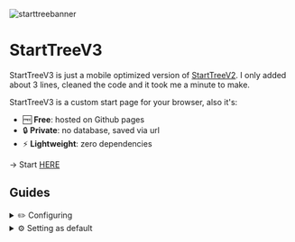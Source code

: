 ![starttreebanner](https://user-images.githubusercontent.com/55558407/144808254-d5cb11e0-950d-4fd5-a47a-21572b2ff970.png)

# StartTreeV3

StartTreeV3 is just a mobile optimized version of [StartTreeV2](https://github.com/AlexW00/StartTreeV2). I only added about 3 lines, cleaned the code and it took me a minute to make.

StartTreeV3 is a custom start page for your browser, also it's:

- 🆓 **Free**: hosted on Github pages
- 🔒 **Private**: no database, saved via url
- ⚡ **Lightweight**: zero dependencies

→ Start [HERE]()

## Guides

<details>
  <summary>✏️ Configuring</summary>
  
  <br/>
  
  To enter edit mode, click on the cog icon in the top right corner.

  #### Adding elements
  
Click the (+) buttons to add new elements:

 <img src="https://user-images.githubusercontent.com/55558407/144808650-48c147ee-fcb0-4521-8c35-1e6ebdf31390.gif" alt="adding elements gif" height="400"> 


#### Editing elements

<details>
  <summary> Search engine URLs</summary>
  Google search url: <code>http://www.google.com/search?q=</code><br/>
  DuckDuckGo search url: <code>https://duckduckgo.com/?q=</code>
</details>
  
Click on elements you would like to edit:

 <img src="https://user-images.githubusercontent.com/55558407/144808770-7745d0e2-2a61-4c20-961a-ab97eaca9ef9.gif" alt="editing elements gif" height="400"> 

#### Moving elements
  
Drag and drop elements you would like to move:

 <img src="https://user-images.githubusercontent.com/55558407/144809074-4bc1c042-2b51-4d9e-8292-ac762c0c4aff.gif" alt="moving elements gif" height="400"> 
  
  
#### Saving your StartTree
  
Click on the top right check button to **copy** and **go** to your new URL.

  Pro tip: Use an url-shortener to shorten the link: [TinyUrl](https://tinyurl.com/app)

  <img src="https://user-images.githubusercontent.com/55558407/144816485-950816b1-6353-45d0-b50f-a440c6e69011.gif" alt="saving starttree" height="400"> 

</details>


<details>
  <summary>⚙ Setting as default</summary>
  
  <br/>
  
  Once you configured your StartTree and **copied** its URL, you can set it as your default browser page.
  
  #### 🦊 Firefox
  
  Set as **home page**: [Guide](https://support.mozilla.org/en-US/kb/how-to-set-the-home-page)
  
  Set as **new-tab page**: Download the extension [New Tab Override](https://addons.mozilla.org/de/firefox/addon/new-tab-override/) and set it as "custom url"

  #### 🔴 Chrome
  
  Set as **home page**: [Guide](https://support.google.com/chrome/answer/95314?hl=en&co=GENIE.Platform%3DAndroid)
  
  Set as **new-tab page**: Download the extension [Change new tab](https://chrome.google.com/webstore/detail/change-new-tab/mocklpfdimiadpbgamlgehpgpodggahe?hl=de) and set it as "URL  address"

  #### 🧭 Safari
  
  Set as **home/new-tab page**: [Guide](https://support.apple.com/de-de/guide/safari/ibrw1020/mac)
  
</details>
